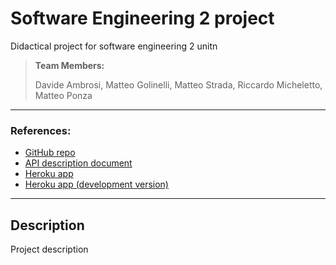 # Software Engineering 2 project 

Didactical project for software engineering 2 unitn

>**Team Members:**
>
>Davide Ambrosi,
>Matteo Golinelli,
>Matteo Strada,
>Riccardo Micheletto,
>Matteo Ponza

-------------
### References: 
* [GitHub repo](https://github.com/Dave997/se2_project/)
* [API description document](https://se2projectnathaniellee.docs.apiary.io/#)
* [Heroku app](https://se2-project-nathaniellee.herokuapp.com/)
* [Heroku app (development version)](https://se2-project-nathaniellee-dev.herokuapp.com/)

-------------
## Description
Project description
